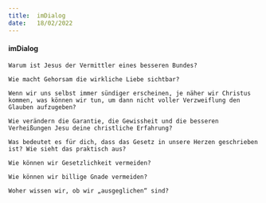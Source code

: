 ```yaml
---
title:  imDialog
date:   18/02/2022
---
```


#### imDialog

`Warum ist Jesus der Vermittler eines besseren Bundes?`

`Wie macht Gehorsam die wirkliche Liebe sichtbar?`

`Wenn wir uns selbst immer sündiger erscheinen, je näher wir Christus kommen, was können wir tun, um dann nicht voller Verzweiflung den Glauben aufzugeben?`

`Wie verändern die Garantie, die Gewissheit und die besseren Verheißungen Jesu deine christliche Erfahrung?`

`Was bedeutet es für dich, dass das Gesetz in unsere Herzen geschrieben ist? Wie sieht das praktisch aus?`

`Wie können wir Gesetzlichkeit vermeiden?`

`Wie können wir billige Gnade vermeiden?`

`Woher wissen wir, ob wir „ausgeglichen“ sind?`
